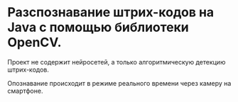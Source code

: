 # Разспознавание штрих-кодов на Java с помощью библиотеки OpenCV.

Проект не содержит нейросетей, а только алгоритмическую детекцию штрих-кодов. 

Опознавание происходит в режиме реального времени через камеру на смартфоне.
